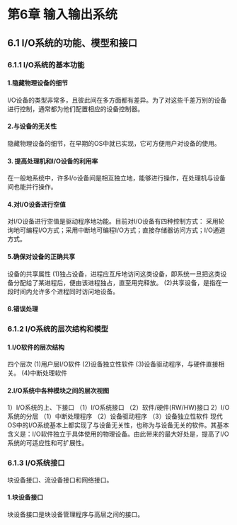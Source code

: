 # 第6章 输入输出系统 #

## 6.1 I/O系统的功能、模型和接口 ##

### 6.1.1 I/O系统的基本功能 ###

####  1.隐藏物理设备的细节  ####
I/O设备的类型非常多，且彼此间在多方面都有差异。为了对这些千差万别的设备进行控制，通常都为他们配置相应的设备控制器。
#### 2.与设备的无关性 ####
隐藏物理设备的细节，在早期的OS中就已实现，它可方便用户对设备的使用。
####  3. 提高处理机和I/O设备的利用率  ####
在一般地系统中，许多I/o设备间是相互独立地，能够进行操作，在处理机与设备间也能并行操作。
#### 4.对I/O设备进行空值 ####
对I/O设备进行空值是驱动程序地功能。目前对I/O设备有四种控制方式：
采用轮询地可编程I/O方式；采用中断地可编程I/O方式；直接存储器访问方式；I/O通道方式。
#### 5.确保对设备的正确共享  ####
设备的共享属性
(1)独占设备，进程应互斥地访问这类设备，即系统一旦把这类设备分配给了某进程后，便由该进程独占，直至用完释放。
(2)共享设备，是指在一段时间内允许多个进程同时访问地设备。
#### 6.错误处理 ####

### 6.1.2 I/O系统的层次结构和模型 ###

#### 1.I/O软件的层次结构 ####
四个层次
(1)用户层I/O软件
(2)设备独立性软件
(3)设备驱动程序，与硬件直接相关。
(4)中断处理软件

#### 2.I/O系统中各种模块之间的层次视图 ####
1）I/O系统的上、下接口
（1）I/O系统接口
（2）软件/硬件(RW/HW)接口
2）I/O系统的分层
（1）中断处理程序
（2）设备驱动程序
（3）设备独立性软件
现代OS中的I/O系统基本上都实现了与设备无关性，也称为与设备无关的软件。其基本含义是：I/O软件独立于具体使用的物理设备。由此带来的最大好处是，提高了I/O系统的可适应性和可扩展性。

### 6.1.3 I/O系统接口 ###
块设备接口、流设备接口和网络接口。
#### 1.块设备接口 ####
块设备接口是块设备管理程序与高层之间的接口。